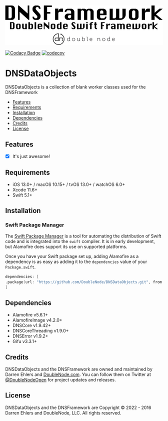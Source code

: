 ![DoubleNode Swift Framework](https://github.com/DoubleNode/DNSDataObjects/raw/master/DNSFrameworkLogo.png)

[![Codacy Badge](https://api.codacy.com/project/badge/Grade/fd3d32da70604e52bb62c80b40add508)](https://www.codacy.com?utm_source=github.com&amp;utm_medium=referral&amp;utm_content=DoubleNode/DNSDataObjects&amp;utm_campaign=Badge_Grade)
[![codecov](https://codecov.io/gh/DoubleNode/DNSDataObjects/branch/master/graph/badge.svg?token=NcFMBk0g9t)](https://codecov.io/gh/DoubleNode/DNSDataObjects)

# DNSDataObjects

DNSDataObjects is a collection of blank worker classes used for the DNSFramework

-   [Features](#features)
-   [Requirements](#requirements)
-   [Installation](#installation)
-   [Dependencies](#dependencies)
-   [Credits](#credits)
-   [License](#license)

## Features

-   [x] It's just awesome!

## Requirements

-   iOS 13.0+ / macOS 10.15+ / tvOS 13.0+ / watchOS 6.0+
-   Xcode 11.6+
-   Swift 5.1+

## Installation

### Swift Package Manager

The [Swift Package Manager](https://swift.org/package-manager/) is a tool for automating the distribution of Swift code and is integrated into the `swift` compiler. It is in early development, but Alamofire does support its use on supported platforms.

Once you have your Swift package set up, adding Alamofire as a dependency is as easy as adding it to the `dependencies` value of your `Package.swift`.

```swift
dependencies: [
.package(url: "https://github.com/DoubleNode/DNSDataObjects.git", from: "1.9.43")
]
```

## Dependencies

-   Alamofire v5.6.1+
-   AlamofireImage v4.2.0+
-   DNSCore v1.9.42+
-   DNSCoreThreading v1.9.0+
-   DNSError v1.9.2+
-   Gifu v3.3.1+

## Credits

DNSDataObjects and the DNSFramework are owned and maintained by Darren Ehlers and [DoubleNode.com](http://doublenode.com). You can follow them on Twitter at [@DoubleNodeOpen](https://twitter.com/DoubleNodeOpen) for project updates and releases.

## License

DNSDataObjects and the DNSFramework are Copyright © 2022 - 2016 Darren Ehlers and DoubleNode, LLC. All rights reserved.
